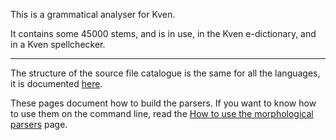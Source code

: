 This is a grammatical analyser for Kven.

It contains some 45000 stems, and is in use, in the Kven e-dictionary, 
and in a Kven spellchecker.

----

The structure of the source file catalogue is the same for all
the languages, it is documented [here](/infra/infraremake/NewinfraCatalogues.html).

These pages document how to build the parsers. If you want to know
how to use them on the command line, read the
[How to use the morphological parsers](/tools/docu-sme-manual.html) page.
